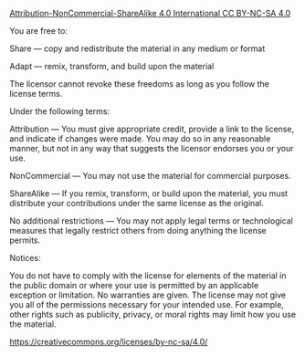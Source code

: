 [Attribution-NonCommercial-ShareAlike 4.0 International CC BY-NC-SA 4.0](https://creativecommons.org/licenses/by-nc-sa/4.0/)

You are free to:

Share — copy and redistribute the material in any medium or format

Adapt — remix, transform, and build upon the material

The licensor cannot revoke these freedoms as long as you follow the license terms.

Under the following terms:

Attribution — You must give appropriate credit, provide a link to the license, 
    and indicate if changes were made. You may do so in any reasonable manner, 
    but not in any way that suggests the licensor endorses you or your use.

NonCommercial — You may not use the material for commercial purposes.

ShareAlike — If you remix, transform, or build upon the material, 
    you must distribute your contributions under the same license as the original.

No additional restrictions — You may not apply legal terms or technological measures 
    that legally restrict others from doing anything the license permits.

Notices:

You do not have to comply with the license for elements of the material in the public 
domain or where your use is permitted by an applicable exception or limitation.
No warranties are given. The license may not give you all of the permissions 
necessary for your intended use. For example, other rights such as publicity, 
privacy, or moral rights may limit how you use the material.

https://creativecommons.org/licenses/by-nc-sa/4.0/